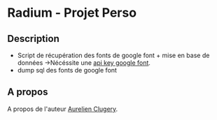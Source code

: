# Radium - Projet Perso

## Description

- Script de récupération des fonts de google font + mise en base de données
	->Nécéssite une [api key google font](https://developers.google.com/fonts/docs/developer_api#Auth). 
- dump sql des fonts de google font

## A propos

A propos de l'auteur [Aurelien Clugery](https://aurelien-clugery.fr).

